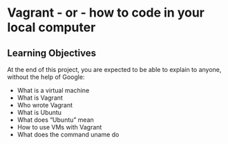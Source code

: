 # Vagrant - or - how to code in your local computer

## Learning Objectives

At the end of this project, you are expected to be able to explain to anyone, without the help of Google:

* What is a virtual machine
* What is Vagrant 
* Who wrote Vagrant
* What is Ubuntu
* What does “Ubuntu” mean
* How to use VMs with Vagrant
* What does the command uname do
